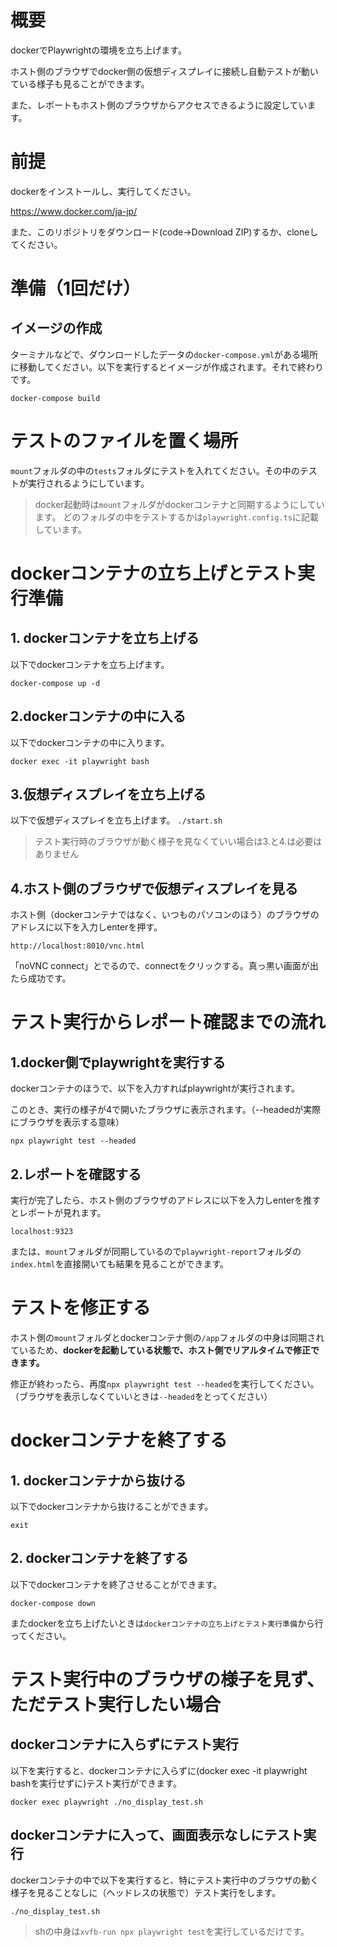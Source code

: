 # 概要
dockerでPlaywrightの環境を立ち上げます。

ホスト側のブラウザでdocker側の仮想ディスプレイに接続し自動テストが動いている様子も見ることができます。

また、レポートもホスト側のブラウザからアクセスできるように設定しています。

# 前提
dockerをインストールし、実行してください。

https://www.docker.com/ja-jp/

また、このリポジトリをダウンロード(code→Download ZIP)するか、cloneしてください。


# 準備（1回だけ）
## イメージの作成
ターミナルなどで、ダウンロードしたデータの`docker-compose.yml`がある場所に移動してください。以下を実行するとイメージが作成されます。それで終わりです。

```docker-compose build```

# テストのファイルを置く場所
`mount`フォルダの中の`tests`フォルダにテストを入れてください。その中のテストが実行されるようにしています。

> docker起動時は`mount`フォルダがdockerコンテナと同期するようにしています。
>どのフォルダの中をテストするかは`playwright.config.ts`に記載しています。

# dockerコンテナの立ち上げとテスト実行準備
## 1. dockerコンテナを立ち上げる
以下でdockerコンテナを立ち上げます。

```docker-compose up -d```

## 2.dockerコンテナの中に入る
以下でdockerコンテナの中に入ります。

```docker exec -it playwright bash```

## 3.仮想ディスプレイを立ち上げる
以下で仮想ディスプレイを立ち上げます。
```./start.sh```

> テスト実行時のブラウザが動く様子を見なくていい場合は3.と4.は必要はありません

## 4.ホスト側のブラウザで仮想ディスプレイを見る
ホスト側（dockerコンテナではなく、いつものパソコンのほう）のブラウザのアドレスに以下を入力しenterを押す。

```http://localhost:8010/vnc.html```

「noVNC connect」とでるので、connectをクリックする。真っ黒い画面が出たら成功です。

# テスト実行からレポート確認までの流れ
## 1.docker側でplaywrightを実行する
dockerコンテナのほうで、以下を入力すればplaywrightが実行されます。

このとき、実行の様子が4で開いたブラウザに表示されます。（--headedが実際にブラウザを表示する意味）

```npx playwright test --headed```

## 2.レポートを確認する
実行が完了したら、ホスト側のブラウザのアドレスに以下を入力しenterを推すとレポートが見れます。

```localhost:9323```

または、`mount`フォルダが同期しているので`playwright-report`フォルダの`index.html`を直接開いても結果を見ることができます。

# テストを修正する
ホスト側の`mount`フォルダとdockerコンテナ側の`/app`フォルダの中身は同期されているため、**dockerを起動している状態で、ホスト側でリアルタイムで修正できます。**

修正が終わったら、再度`npx playwright test --headed`を実行してください。（ブラウザを表示しなくていいときは`--headed`をとってください）


# dockerコンテナを終了する
## 1. dockerコンテナから抜ける
以下でdockerコンテナから抜けることができます。

```exit```

## 2. dockerコンテナを終了する
以下でdockerコンテナを終了させることができます。

```docker-compose down```

またdockerを立ち上げたいときは`dockerコンテナの立ち上げとテスト実行準備`から行ってください。

# テスト実行中のブラウザの様子を見ず、ただテスト実行したい場合
## dockerコンテナに入らずにテスト実行
以下を実行すると、dockerコンテナに入らずに(docker exec -it playwright bashを実行せずに)テスト実行ができます。

```docker exec playwright ./no_display_test.sh```

## dockerコンテナに入って、画面表示なしにテスト実行
dockerコンテナの中で以下を実行すると、特にテスト実行中のブラウザの動く様子を見ることなしに（ヘッドレスの状態で）テスト実行をします。

```./no_display_test.sh```

> shの中身は`xvfb-run npx playwright test`を実行しているだけです。